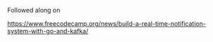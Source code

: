 Followed along on 

https://www.freecodecamp.org/news/build-a-real-time-notification-system-with-go-and-kafka/
